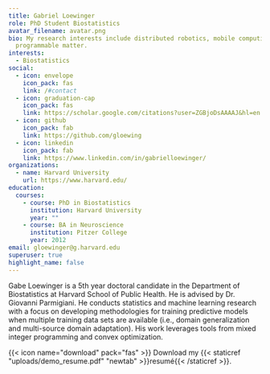 ```yaml
---
title: Gabriel Loewinger
role: PhD Student Biostatistics
avatar_filename: avatar.png
bio: My research interests include distributed robotics, mobile computing and
  programmable matter.
interests:
  - Biostatistics
social:
  - icon: envelope
    icon_pack: fas
    link: /#contact
  - icon: graduation-cap
    icon_pack: fas
    link: https://scholar.google.com/citations?user=ZGBjoDsAAAAJ&hl=en
  - icon: github
    icon_pack: fab
    link: https://github.com/gloewing
  - icon: linkedin
    icon_pack: fab
    link: https://www.linkedin.com/in/gabrielloewinger/
organizations:
  - name: Harvard University
    url: https://www.harvard.edu/
education:
  courses:
    - course: PhD in Biostatistics
      institution: Harvard University
      year: ""
    - course: BA in Neuroscience
      institution: Pitzer College
      year: 2012
email: gloewinger@g.harvard.edu
superuser: true
highlight_name: false
---
```

Gabe Loewinger is a 5th year doctoral candidate in the Department of Biostatistics at Harvard School of Public Health. He is advised by Dr. Giovanni Parmigiani. He conducts statistics and machine learning research with a focus on developing methodologies for training predictive models when multiple training data sets are available (i.e., domain generalization and multi-source domain adaptation). His work leverages tools from mixed integer programming and convex optimization.

{{< icon name="download" pack="fas" >}} Download my {{< staticref "uploads/demo_resume.pdf" "newtab" >}}resumé{{< /staticref >}}.